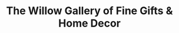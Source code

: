 ---
title: "The Willow Gallery of Fine Gifts & Home Decor"
url: /guthrie/the-willow-gallery-of-fine-gifts-und-home-decor/
shop: Andenken
---